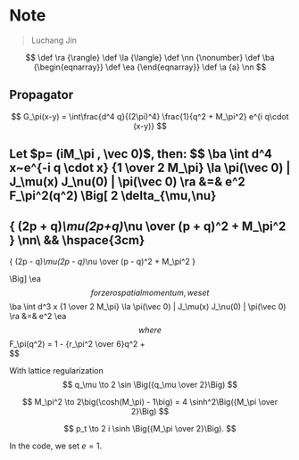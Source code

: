 # Note

> Luchang Jin

$$
\def \ra {\rangle}
\def \la {\langle}
\def \nn {\nonumber}
\def \ba {\begin{eqnarray}}
\def \ea {\end{eqnarray}}
\def \a {a}
\nn
$$

## Propagator

$$
G_\pi(x-y) = \int\frac{d^4 q}{(2\pi)^4} \frac{1}{q^2 + M_\pi^2} e^{i q\cdot (x-y)}
$$

Let $p= (iM_\pi , \vec 0)$, then:
$$
\ba
\int d^4 x~e^{-i q \cdot x}
{1 \over 2 M_\pi}
\la \pi(\vec 0) | J_\mu(x) J_\nu(0) | \pi(\vec 0) \ra
&=&
e^2
F_\pi^2(q^2)
\Big[
2 \delta_{\mu,\nu}
-
{
(2p + q)_\mu(2p+q)_\nu
\over
(p + q)^2 + M_\pi^2
}
\nn\\
&&
\hspace{3cm}
-
{
(2p - q)_\mu(2p - q)_\nu
\over
(p - q)^2 + M_\pi^2
}

\Big]
\ea
$$
for zero spatial momentum, we set
$$
\ba
\int d^3 x
{1 \over 2 M_\pi}
\la \pi(\vec 0) | J_\mu(x) J_\nu(0) | \pi(\vec 0) \ra
&=&
e^2
\ea
$$
where
$$
F_\pi(q^2) = 1 - {r_\pi^2 \over 6}q^2 + \
$$


With lattice regularization
$$
q_\mu \to 2 \sin \Big({q_\mu \over 2}\Big)
$$

$$
M_\pi^2 \to 2\big(\cosh(M_\pi) - 1\big) = 4 \sinh^2\Big({M_\pi \over 2}\Big)
$$

$$
p_t \to 2 i \sinh \Big({M_\pi \over 2}\Big).
$$

In the code, we set $e=1$.
